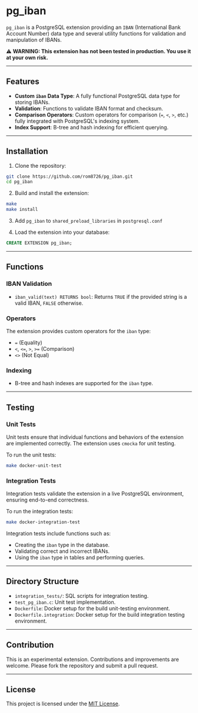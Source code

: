 # pg_iban

`pg_iban` is a PostgreSQL extension providing an `IBAN` (International Bank Account Number) data type and several utility functions for validation and manipulation of IBANs.

⚠️ **WARNING: This extension has not been tested in production. You use it at your own risk.**

---

## Features

- **Custom `iban` Data Type**: A fully functional PostgreSQL data type for storing IBANs.
- **Validation**: Functions to validate IBAN format and checksum.
- **Comparison Operators**: Custom operators for comparison (`=`, `<`, `>`, etc.) fully integrated with PostgreSQL's indexing system.
- **Index Support**: B-tree and hash indexing for efficient querying.

---

## Installation

1. Clone the repository:
```bash
git clone https://github.com/rom8726/pg_iban.git
cd pg_iban
```

2. Build and install the extension:
```bash
make
make install
```


3. Add `pg_iban` to `shared_preload_libraries` in `postgresql.conf`


4. Load the extension into your database:
```sql
CREATE EXTENSION pg_iban;
```

---

## Functions

### IBAN Validation
- `iban_valid(text) RETURNS bool`: Returns `TRUE` if the provided string is a valid IBAN, `FALSE` otherwise.

### Operators
The extension provides custom operators for the `iban` type:
- `=` (Equality)
- `<`, `<=`, `>`, `>=` (Comparison)
- `<>` (Not Equal)

### Indexing
- B-tree and hash indexes are supported for the `iban` type.

---

## Testing

### Unit Tests
Unit tests ensure that individual functions and behaviors of the extension are implemented correctly. The extension uses `cmocka` for unit testing.

To run the unit tests:
```bash
make docker-unit-test
```

### Integration Tests
Integration tests validate the extension in a live PostgreSQL environment, ensuring end-to-end correctness.

To run the integration tests:
```bash
make docker-integration-test
```

Integration tests include functions such as:
- Creating the `iban` type in the database.
- Validating correct and incorrect IBANs.
- Using the `iban` type in tables and performing queries.

---

## Directory Structure

- `integration_tests/`: SQL scripts for integration testing.
- `test_pg_iban.c`: Unit test implementation.
- `Dockerfile`: Docker setup for the build unit-testing environment.
- `Dockerfile.integration`: Docker setup for the build integration testing environment.

---

## Contribution

This is an experimental extension. Contributions and improvements are welcome. Please fork the repository and submit a pull request.

---

## License

This project is licensed under the [MIT License](LICENSE).
